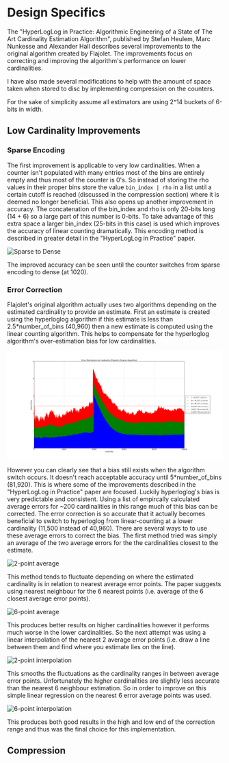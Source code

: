 # Design Specifics

The "HyperLogLog in Practice: Algorithmic Engineering of a State of The Art Cardinality Estimation Algorithm", published by Stefan Heulem, Marc Nunkesse and Alexander Hall describes several improvements to the original algorithm created by Flajolet. The improvements focus on correcting and improving the algorithm's performance on lower cardinalities.

I have also made several modifications to help with the amount of space taken when stored to disc by implementing compression on the counters.

For the sake of simplicity assume all estimators are using 2^14 buckets of 6-bits in width.

## Low Cardinality Improvements

### Sparse Encoding
The first improvement is applicable to very low cardinalities. When a counter isn't populated with many entries most of the bins are entirely empty and thus most of the counter is 0's. So instead of storing the rho values in their proper bins store the value `bin_index | rho` in a list until a certain cutoff is reached (discussed in the compression section) where it is deemed no longer beneficial. This also opens up another improvement in accuracy. The concatenation of the bin_index and rho is only 20-bits long (14 + 6) so a large part of this number is 0-bits. To take advantage of this extra space a larger bin_index (25-bits in this case) is used which improves the accuracy of linear counting dramatically. This encoding method is described in greater detail in the "HyperLogLog in Practice" paper.

![Sparse to Dense](projects/DW/repos/hyperloglog-cardinality-estimator/documentation/sparse_to_dense_final.png)

The improved accuracy can be seen until the counter switches from sparse encoding to dense (at 1020).

### Error Correction
Flajolet's original algorithm actually uses two algorithms depending on the estimated cardinality to provide an estimate. First an estimate is created using the hyperloglog algorithm if this estimate is less than 2.5*number_of_bins (40,960) then a new estimate is computed using the linear counting algorithm. This helps to compensate for the hyperloglog algorithm's over-estimation bias for low cardinalities.

![Flajolet's Original Algorithm](original_algorithm.png)

However you can clearly see that a bias still exists when the algorithm switch occurs. It doesn't reach acceptable accuracy until 5*number_of_bins (81,920). This is where some of the improvements described in the "HyperLogLog in Practice" paper are focused. Luckily hyperloglog's bias is very predictable and consistent. Using a list of empircally calculated average errors for ~200 cardinalities in this range much of this bias can be corrected. The error correction is so accurate that it actually becomes beneficial to switch to hyperloglog from linear-counting at a lower cardinality (11,500 instead of 40,960). There are several ways to to use these average errors to correct the bias. The first method tried was simply an average of the two average errors for the the cardinalities closest to the estimate.

![2-point average](projects/DW/repos/hyperloglog-cardinality-estimator/documentation/2-point_average.png)

This method tends to fluctuate depending on where the estimated cardinality is in relation to nearest average error points. The paper suggests using nearest neighbour for the 6 nearest points (i.e. average of the 6 closest average error points).

![6-point average](projects/DW/repos/hyperloglog-cardinality-estimator/documentation/6-point_average.png)

This produces better results on higher cardinalities however it performs much worse in the lower cardinalities. So the next attempt was using a linear interpolation of the nearest 2 average error points (i.e. draw a line between them and find where you estimate lies on the line).

![2-point interpolation](projects/DW/repos/hyperloglog-cardinality-estimator/documentation/2-point_interpolation.png)

This smooths the fluctuations as the cardinality ranges in between average error points. Unfortunately the higher cardinalities are slightly less accurate than the nearest 6 neighbour estimation. So in order to improve on this simple linear regression on the nearest 6 error average points was used.

![6-point interpolation](projects/DW/repos/hyperloglog-cardinality-estimator/documentation/final_choice.png)

This produces both good results in the high and low end of the correction range and thus was the final choice for this implementation.

## Compression
